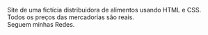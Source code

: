 Site de uma fictícia distribuidora de alimentos usando HTML e CSS.<br>
Todos os preços das mercadorias são reais.<br>
Seguem minhas Redes.
